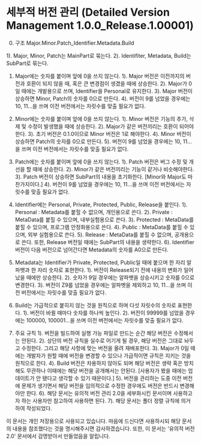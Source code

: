 # 세부적 버전 관리 (Detailed Version Management 1.0.0_Release.1.00001)

0. 구조
 Major.Minor.Patch_Identifier.Metadata.Build

 1). Major, Minor, Patch는 MainPart로 묶는다.
 2). Identifiter, Metadata, Build는 SubPart로 묶는다.

1. Major에는 숫자를 붙이며 앞에 0을 쓰지 않는다.
 1). Major 버전은 이전까지의 버전과 호환이 되지 않을 때, 혹은 큰 변경점이 생겼을 때에 상승한다.
 2). Major가 0일 때에는 개발용으로 쓰며, Identifier을 Personal로 유지한다.
 3). Major 버전이 상승하면 Minor, Patch의 숫자를 0으로 만든다.
 4). 버전이 9를 넘었을 경우에는 10, 11...을 쓰며 이전 버전에서는 자릿수를 맞출 필요가 없다.

2. Minor에는 숫자를 붙이며 앞에 0을 쓰지 않는다.
 1). Minor 버전은 기능의 추가, 삭제 및 수정이 발생했을 때에 상승한다.
 2). Major가 같은 버전끼리는 호환이 되어야 한다.
 3). 초기 버전은 0.1.0이므로 Minor 버전은 1로 해야한다.
 4). Minor 버전이 상승하면 Patch의 숫자를 0으로 만든다.
 5). 버전이 9를 넘었을 경우에는 10, 11...을 쓰며 이전 버전에서는 자릿수를 맞출 필요가 없다.

3. Patch에는 숫자를 붙이며 앞에 0을 쓰지 않는다.
 1). Patch 버전은 버그 수정 및 개선을 할 때에 상승한다.
 2). Minor가 같은 버전끼리는 기능이 같거나 비슷해야한다.
 3). Patch 버전이 상승하면 SubPart의 내용을 초기화한다. [Minor와 Major도 마찬가지이다.]
 4). 버전이 9를 넘었을 경우에는 10, 11...을 쓰며 이전 버전에서는 자릿수를 맞출 필요가 없다.

2. Identifier에는 Personal, Private, Protected, Public, Release을 붙인다.
 1). Personal : Metadata를 붙힐 수 없으며, 개인용으로 쓴다.
 2). Private : MetaData를 붙힐 수 있으며, 내부실험용으로 쓴다.
 3). Protected : MetaData를 붙힐 수 있으며, 프로그램 안정화용으로 쓴다.
 4). Public : MetaData를 붙힐 수 있으며, 외부 실험용으로 쓴다.
 5). Release : MetaData를 붙힐 수 없으며, 공개용으로 쓴다. 또한, Release 버전일 때에는 SubPart의 내용을 생략한다.
 6). Identifier 버전이 다음 버전으로 넘어간다면 Metadata의 숫자를 A0으로 만든다.

3. Metadata는 Identifier가 Private, Protected, Public일 때에 붙으며 한 자리 알파벳과 한 자리 숫자로 표현한다.
 1). 버전이 Release되기 전에 내용의 변화가 일어났을 때에만 상승한다.
 2). 숫자가 9일 경우에는 알파벳을 상승시키고 숫자를 0으로 변경한다.
 3). 버전이 Z9를 넘었을 경우에는 알파벳을 제외하고 10, 11...을 쓰며 이전 버전에서는 자릿수를 맞출 필요가 없다.

4. Build는 가급적으로 붙히지 않는 것을 원칙으로 하며 다섯 자릿수의 숫자로 표현한다.
 1). 버전이 바뀔 때마다 숫자를 하나씩 높인다.
 2). 버전이 99999를 넘었을 경우에는 100000, 100001...을 쓰며 이전 버전에서는 자릿수를 맞출 필요가 없다.

5. 주요 규칙
 1). 버전을 빌드하여 실행 가능 파일로 만드는 순간 해당 버전은 수정해서는 안된다.
 2). 상단의 버전 규칙을 실수로 어기게 될 경우, 해당 버전은 그대로 놔두고 수정한다. 그리고 해당 사항에 맞는 버전을 올려 재배포한다.
 3). Major가 0일 때에는 개발자가 원할 때에 버전을 변경할 수 있으나 가급적이면 규칙은 지키는 것을 원칙으로 한다.
 4). Build 버전은 차용하지 않아도 되며 해당 버전은 생략 혹은 방치해도 무관하나 이때에는 해당 버전을 공개해서는 안된다. [사용자가 봤을 때에는 업데이트가 안 됐다고 생각할 수 있기 때문이다.]
 5). 버전을 관리하는 도중 이전 버전에 문제가 생기면서 해당 버전을 임의적으로 수정한 경우에도 버전은 반드시 변경해야만 한다.
 6). 해당 문서는 유의적 버전 관리 2.0을 세부화시킨 문서이며 사용하고자 하는 사용자만 참고하여 사용하면 된다.
 7). 해당 문서는 폴더 정렬 규칙에 의거하여 작성되었다.

이 문서는 개인 저장용으로 사용되고 있습니다.
마음에 드신다면 사용하시되 해당 문서의 내용을 참조했다는 것을 명시해주시면 감사하겠습니다.
또한, 이 문서는 '유의적 버전 2.0' 문서에서 감명받아서 만들었음을 알립니다.
